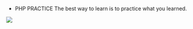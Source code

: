 * PHP PRACTICE
The best way to learn is to practice what you learned.

![](https://visualtwoeyes.com/wp-content/uploads/2017/11/1a1.jpg)